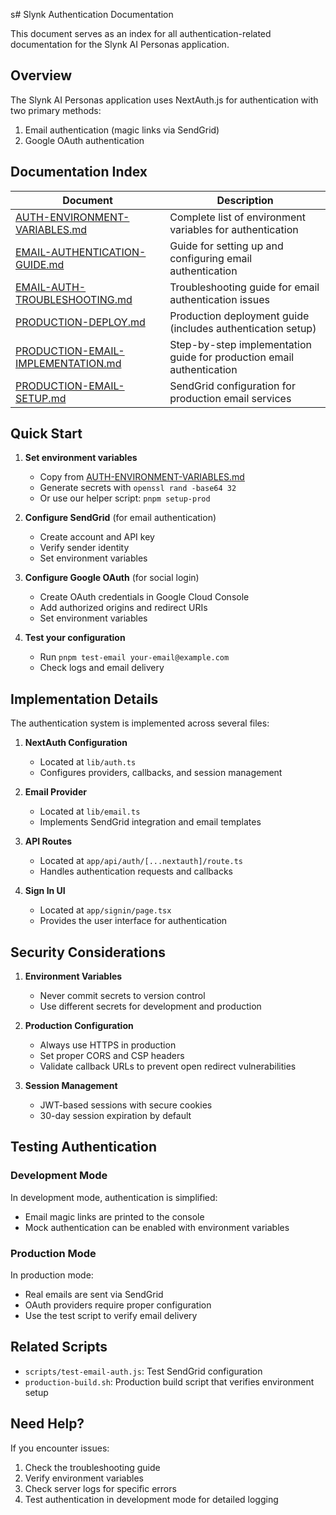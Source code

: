 s# Slynk Authentication Documentation

This document serves as an index for all authentication-related documentation for the Slynk AI Personas application.

## Overview

The Slynk AI Personas application uses NextAuth.js for authentication with two primary methods:
1. Email authentication (magic links via SendGrid)
2. Google OAuth authentication

## Documentation Index

| Document | Description |
|----------|-------------|
| [AUTH-ENVIRONMENT-VARIABLES.md](./AUTH-ENVIRONMENT-VARIABLES.md) | Complete list of environment variables for authentication |
| [EMAIL-AUTHENTICATION-GUIDE.md](./EMAIL-AUTHENTICATION-GUIDE.md) | Guide for setting up and configuring email authentication |
| [EMAIL-AUTH-TROUBLESHOOTING.md](./EMAIL-AUTH-TROUBLESHOOTING.md) | Troubleshooting guide for email authentication issues |
| [PRODUCTION-DEPLOY.md](./PRODUCTION-DEPLOY.md) | Production deployment guide (includes authentication setup) |
| [PRODUCTION-EMAIL-IMPLEMENTATION.md](./PRODUCTION-EMAIL-IMPLEMENTATION.md) | Step-by-step implementation guide for production email authentication |
| [PRODUCTION-EMAIL-SETUP.md](./PRODUCTION-EMAIL-SETUP.md) | SendGrid configuration for production email services |

## Quick Start

1. **Set environment variables**
   - Copy from [AUTH-ENVIRONMENT-VARIABLES.md](./AUTH-ENVIRONMENT-VARIABLES.md)
   - Generate secrets with `openssl rand -base64 32`
   - Or use our helper script: `pnpm setup-prod`

2. **Configure SendGrid** (for email authentication)
   - Create account and API key
   - Verify sender identity
   - Set environment variables

3. **Configure Google OAuth** (for social login)
   - Create OAuth credentials in Google Cloud Console
   - Add authorized origins and redirect URIs
   - Set environment variables

4. **Test your configuration**
   - Run `pnpm test-email your-email@example.com`
   - Check logs and email delivery

## Implementation Details

The authentication system is implemented across several files:

1. **NextAuth Configuration**
   - Located at `lib/auth.ts`
   - Configures providers, callbacks, and session management

2. **Email Provider**
   - Located at `lib/email.ts`
   - Implements SendGrid integration and email templates

3. **API Routes**
   - Located at `app/api/auth/[...nextauth]/route.ts`
   - Handles authentication requests and callbacks

4. **Sign In UI**
   - Located at `app/signin/page.tsx`
   - Provides the user interface for authentication

## Security Considerations

1. **Environment Variables**
   - Never commit secrets to version control
   - Use different secrets for development and production

2. **Production Configuration**
   - Always use HTTPS in production
   - Set proper CORS and CSP headers
   - Validate callback URLs to prevent open redirect vulnerabilities

3. **Session Management**
   - JWT-based sessions with secure cookies
   - 30-day session expiration by default

## Testing Authentication

### Development Mode
In development mode, authentication is simplified:
- Email magic links are printed to the console
- Mock authentication can be enabled with environment variables

### Production Mode
In production mode:
- Real emails are sent via SendGrid
- OAuth providers require proper configuration
- Use the test script to verify email delivery

## Related Scripts

- `scripts/test-email-auth.js`: Test SendGrid configuration
- `production-build.sh`: Production build script that verifies environment setup

## Need Help?

If you encounter issues:
1. Check the troubleshooting guide
2. Verify environment variables
3. Check server logs for specific errors
4. Test authentication in development mode for detailed logging 